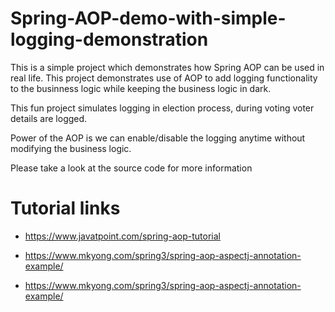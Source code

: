 # Spring-AOP-demo-with-simple-logging-demonstration

This is a simple project which demonstrates how Spring AOP can be used in real life. This project demonstrates use of AOP to add logging functionality to the businness logic while keeping the business logic in dark. 

This fun project simulates logging in election process, during voting voter details are logged. 

Power of the AOP is we can enable/disable the logging anytime without modifying the business logic. 

Please take a look at the source code for more information 

# Tutorial links

* https://www.javatpoint.com/spring-aop-tutorial

* https://www.mkyong.com/spring3/spring-aop-aspectj-annotation-example/

* https://www.mkyong.com/spring3/spring-aop-aspectj-annotation-example/

